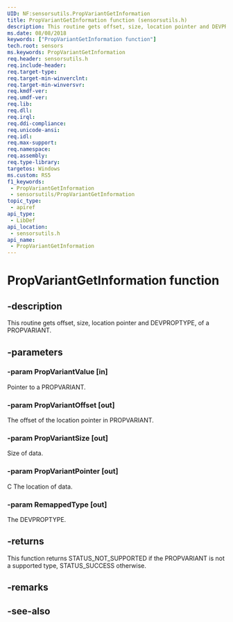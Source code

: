 ```yaml
---
UID: NF:sensorsutils.PropVariantGetInformation
title: PropVariantGetInformation function (sensorsutils.h)
description: This routine gets offset, size, location pointer and DEVPROPTYPE, of a PROPVARIANT.
ms.date: 08/08/2018
keywords: ["PropVariantGetInformation function"]
tech.root: sensors
ms.keywords: PropVariantGetInformation
req.header: sensorsutils.h
req.include-header: 
req.target-type: 
req.target-min-winverclnt: 
req.target-min-winversvr: 
req.kmdf-ver: 
req.umdf-ver: 
req.lib: 
req.dll: 
req.irql: 
req.ddi-compliance: 
req.unicode-ansi: 
req.idl: 
req.max-support: 
req.namespace: 
req.assembly: 
req.type-library: 
targetos: Windows
ms.custom: RS5
f1_keywords:
 - PropVariantGetInformation
 - sensorsutils/PropVariantGetInformation
topic_type:
 - apiref
api_type:
 - LibDef
api_location:
 - sensorsutils.h
api_name:
 - PropVariantGetInformation
---
```


# PropVariantGetInformation function


## -description

This routine gets offset, size, location pointer and DEVPROPTYPE, of a PROPVARIANT.

## -parameters

### -param PropVariantValue [in]

Pointer to a PROPVARIANT.

### -param PropVariantOffset [out]

The offset of the location pointer in PROPVARIANT.

### -param PropVariantSize [out]

Size of data.

### -param PropVariantPointer [out]

C
The location of data.

### -param RemappedType [out]

The DEVPROPTYPE.

## -returns

This function returns STATUS_NOT_SUPPORTED if the PROPVARIANT is not a supported type, STATUS_SUCCESS otherwise.

## -remarks

## -see-also


